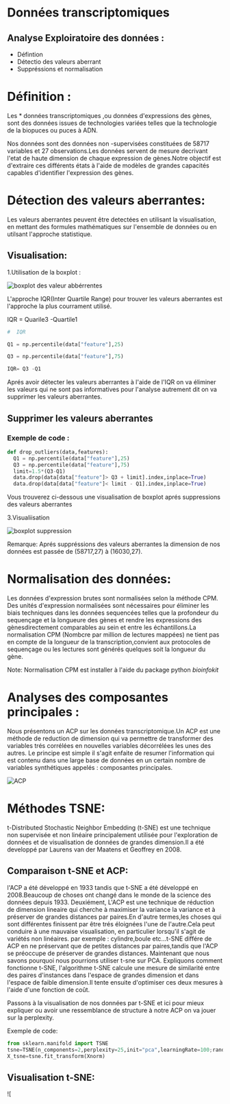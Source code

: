 #  Données transcriptomiques  
## Analyse Exploiratoire des données :
*  Défintion
*  Détectio des valeurs  aberrant
*  Suppréssions et normalisation
 # Définition : 
  
Les  * données transcriptomiques ,ou données d'expressions des gènes, sont des  données issues de technologies variées  telles que la technologie de la biopuces ou puces  à ADN.

Nos données sont des données non -supervisées constituées  de  58717 variables  et 27  observations.Les données  servent de mesure  decrivant l'etat de haute dimension de chaque expression de gènes.Notre objectif est d'extraire  ces différents  états à l'aide  de modèles de grandes  capacités capables d'identifier l'expression des gènes.

# Détection des valeurs aberrantes:

Les valeurs aberrantes peuvent  être  detectées en utilisant la visualisation, en mettant des formules mathématiques sur l'ensemble de données ou en utilsant l'approche  statistique.

## Visualisation:

1.Utilisation de  la boxplot :


![boxplot des valeur abbérrentes](https://github.com/lapha99/Projet-stage/blob/main/figure/boxplot_ab%C3%A9rrantes.png)


L'approche IQR(Inter Quartile Range) pour trouver les valeurs aberrantes est l'approche la plus courrament utilisé.

IQR = Quarile3 -Quartile1

```Python
#  IQR

Q1 = np.percentile(data["feature"],25)

Q3 = np.percentile(data["feature"],75)

IQR= Q3 -Q1
```
Aprés avoir détecter les valeurs aberrantes à l'aide de l'IQR  on va éliminer les valeurs qui ne sont pas informatives pour l'analyse autrement dit on va supprimer les valeurs aberrantes.

## Supprimer les valeurs aberrantes

### Exemple de code :
``` Python
def drop_outliers(data,features):
  Q1 = np.percentile(data["feature"],25)
  Q3 = np.percentile(data["feature"],75)
  limit=1.5*(Q3-Q1)
  data.drop(data[data["feature"]> Q3 + limit].index,inplace=True)
  data.drop(data[data["feature"]< limit - Q1].index,inplace=True)
```  
  
  

Vous trouverez ci-dessous  une  visualisation de boxplot aprés suppressions des valeurs aberrantes

3.Visualiisation

![boxplot suppression ](https://github.com/lapha99/Projet-stage/blob/main/figure/box.png)

Remarque:
Aprés suppréssions des valeurs aberrantes la dimension de nos données est passée de (58717,27) à (16030,27).

# Normalisation des données:
Les données d'expression brutes sont normalisées selon la méthode CPM. Des unités d'expression normalisées sont nécessaires pour éliminer les biais techniques dans les données sequencées telles que la profondeur du sequençage et la longueure des gènes et rendre les expressions des gènesdirectement comparables au sein et entre les échantillons.La normalisation CPM (Nombcre par million de lectures mappées) ne tient pas en compte de la longueur de la transcription,convient  aux protocoles de sequençage ou les lectures sont générés quelques soit la longueur du gène.

Note: Normalisation CPM est installer à l'aide du package python *bioinfokit*

# Analyses des  composantes principales : 

Nous  présentons un ACP sur les données transcriptomique.Un ACP  est une méthode de reduction de  dimension  qui va permettre de transformer des variables trés corrélées en nouvelles variables  décorrélées les unes des autres. Le principe est simple  il s'agit enfaite  de resumer l'information  qui est contenu dans une large base de données  en un certain nombre de variables synthétiques appelés : composantes principales.

![ACP ]( https://github.com/lapha99/Projet-stage/blob/main/figure/ACP__Suppr.png)

# Méthodes TSNE:
t-Distributed Stochastic Neighbor Embedding (t-SNE) est une technique non supervisée et non linéaire principalement utilisée pour l'exploration de données et de visualisation de données de grandes dimension.Il a été developpé par Laurens van der Maatens et Geoffrey en 2008.

## Comparaison t-SNE et ACP:

l'ACP a été développé en 1933 tandis que t-SNE a été développé en 2008.Beaucoup de choses ont changé dans le monde de la science des données depuis 1933.
Deuxiément, L'ACP est une technique de réduction de dimension lineaire qui cherche à maximiser la variance la variance et à préserver de grandes distances par paires.En d'autre termes,les choses qui sont différentes finissent par être trés éloignées l'une de l'autre.Cela peut conduire à une mauvaise visualisation, en particulier lorsqu'il s'agit de variétés non linéaires. par exemple : cylindre,boule etc...t-SNE différe de ACP  en ne préservant que de petites distances par paires,tandis que l'ACP se préoccupe de préserver de grandes distances.
Maintenant que nous savons pourquoi nous pourrions utiliser t-sne sur PCA.
Expliquons comment fonctionne t-SNE, l'algorithme t-SNE calcule une mesure de similarité entre des paires d'instances dans l'espace de grandes dimension et dans l'espace de faible dimension.Il tente ensuite d'optimiser ces deux mesures à l'aide d'une fonction de coût.

Passons à la visualisation de nos données par t-SNE  et ici pour mieux expliquer ou avoir une ressemblance de structure à notre ACP on va jouer sur la perplexity.

Exemple de code:
```Python
from sklearn.manifold import TSNE
tsne=TSNE(n_components=2,perplexity=25,init="pca",learningRate=100;random_state=0,n_jobs=-1)
X_tsne=tsne.fit_transform(Xnorm)
```

## Visualisation t-SNE:
![
